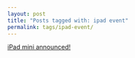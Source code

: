 ```yaml
---
layout: post
title: "Posts tagged with: ipad event"
permalink: tags/ipad-event/
---
```

[iPad mini announced!](/2012/10/ipad-mini-announced)
